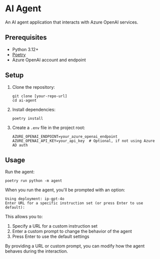 # AI Agent

An AI agent application that interacts with Azure OpenAI services.

## Prerequisites

- Python 3.12+
- [Poetry](https://python-poetry.org/docs/#installation)
- Azure OpenAI account and endpoint

## Setup

1. Clone the repository:
   ```
   git clone [your-repo-url]
   cd ai-agent
   ```

2. Install dependencies:
   ```
   poetry install
   ```

3. Create a `.env` file in the project root:
   ```
   AZURE_OPENAI_ENDPOINT=your_azure_openai_endpoint
   AZURE_OPENAI_API_KEY=your_api_key  # Optional, if not using Azure AD auth
   ```

## Usage

Run the agent:

```
poetry run python -m agent
```

When you run the agent, you'll be prompted with an option:

```
Using deployment: ip-gpt-4o
Enter URL for a specific instruction set (or press Enter to use default): 
```

This allows you to:
1. Specify a URL for a custom instruction set
2. Enter a custom prompt to change the behavior of the agent
3. Press Enter to use the default settings

By providing a URL or custom prompt, you can modify how the agent behaves during the interaction.

